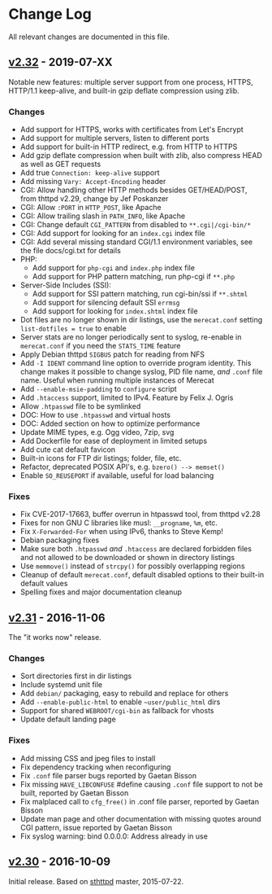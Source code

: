 Change Log
==========

All relevant changes are documented in this file.


[v2.32][] - 2019-07-XX
----------------------

Notable new features: multiple server support from one process, HTTPS,
HTTP/1.1 keep-alive, and built-in gzip deflate compression using zlib.

### Changes
- Add support for HTTPS, works with certificates from Let's Encrypt
- Add support for multiple servers, listen to different ports
- Add support for built-in HTTP redirect, e.g. from HTTP to HTTPS
- Add gzip deflate compression when built with zlib, also compress
  HEAD as well as GET requests
- Add true `Connection: keep-alive` support
- Add missing `Vary: Accept-Encoding` header
- CGI: Allow handling other HTTP methods besides GET/HEAD/POST, from
  thttpd v2.29, change by Jef Poskanzer
- CGI: Allow `:PORT` in `HTTP_POST`, like Apache
- CGI: Allow trailing slash in `PATH_INFO`, like Apache
- CGI: Change default `CGI_PATTERN` from disabled to `**.cgi|/cgi-bin/*`
- CGI: Add support for looking for an `index.cgi` index file
- CGI: Add several missing standard CGI/1.1 environment variables, see
  the file docs/cgi.txt for details
- PHP:
  - Add support for `php-cgi` and `index.php` index file
  - Add support for PHP pattern matching, run php-cgi if `**.php`
- Server-Side Includes (SSI):
  - Add support for SSI pattern matching, run cgi-bin/ssi if `**.shtml`
  - Add support for silencing default SSI `errmsg`
  - Add support for looking for `index.shtml` index file
- Dot files are no longer shown in dir listings, use the `merecat.conf`
  setting `list-dotfiles = true` to enable
- Server stats are no longer periodically sent to syslog, re-enable in
  `merecat.conf` if you need the `STATS_TIME` feature
- Apply Debian thttpd `SIGBUS` patch for reading from NFS
- Add `-I IDENT` command line option to override program identity.
  This change makes it possible to change syslog, PID file name, *and*
  `.conf` file name.  Useful when running multiple instances of Merecat
- Add `--enable-msie-padding` to `configure` script
- Add `.htaccess` support, limited to IPv4.  Feature by Felix J. Ogris
- Allow `.htpasswd` file to be symlinked
- DOC: How to use `.htpasswd` and virtual hosts
- DOC: Added section on how to optimize performance
- Update MIME types, e.g. Ogg video, 7zip, svg
- Add Dockerfile for ease of deployment in limited setups
- Add cute cat default favicon
- Built-in icons for FTP dir listings; folder, file, etc.
- Refactor, deprecated POSIX API's, e.g. `bzero() --> memset()`
- Enable `SO_REUSEPORT` if available, useful for load balancing

### Fixes
- Fix CVE-2017-17663, buffer overrun in htpasswd tool, from thttpd v2.28
- Fixes for non GNU C libraries like musl: `__progname`, `%m`, etc.
- Fix `X-Forwarded-For` when using IPv6, thanks to Steve Kemp!
- Debian packaging fixes
- Make sure both `.htpasswd` *and* `.htaccess` are declared forbidden
  files and not allowed to be downloaded or shown in directory listings
- Use `memmove()` instead of `strcpy()` for possibly overlapping regions
- Cleanup of default `merecat.conf`, default disabled options to their
  built-in default values
- Spelling fixes and major documentation cleanup


[v2.31][] - 2016-11-06
----------------------

The "it works now" release.

### Changes
- Sort directories first in dir listings
- Include systemd unit file
- Add `debian/` packaging, easy to rebuild and replace for others
- Add `--enable-public-html` to enable `~user/public_html` dirs
- Support for shared `WEBROOT/cgi-bin` as fallback for vhosts
- Update default landing page

### Fixes
- Add missing CSS and jpeg files to install
- Fix dependency tracking when reconfiguring
- Fix `.conf` file parser bugs reported by Gaetan Bisson
- Fix missing `HAVE_LIBCONFUSE` #define causing `.conf` file support to
  not be built, reported by Gaetan Bisson
- Fix malplaced call to `cfg_free()` in .conf file parser, reported by
  Gaetan Bisson
- Update man page and other documentation with missing quotes around CGI
  pattern, issue reported by Gaetan Bisson
- Fix syslog warning: bind 0.0.0.0: Address already in use


[v2.30][] - 2016-10-09
----------------------

Initial release.  Based on [sthttpd][] master, 2015-07-22.

[v2.32]: https://github.com/troglobit/merecat/compare/v2.31...v2.32
[v2.31]: https://github.com/troglobit/merecat/compare/v2.30...v2.31
[v2.30]: https://github.com/troglobit/merecat/compare/v2.29...v2.30
[sthttpd]: https://github.com/blueness/sthttpd/
